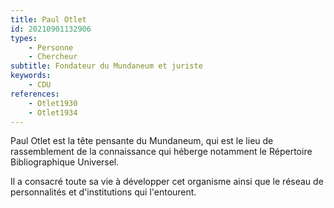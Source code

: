 ```yaml
---
title: Paul Otlet
id: 20210901132906
types:
    - Personne
    - Chercheur
subtitle: Fondateur du Mundaneum et juriste
keywords:
    - CDU
references:
    - Otlet1930
    - Otlet1934
---
```


Paul Otlet est la tête pensante du Mundaneum, qui est le lieu de rassemblement de la connaissance qui héberge notamment le Répertoire Bibliographique Universel.

Il a consacré toute sa vie à développer cet organisme ainsi que le réseau de personnalités et d'institutions qui l'entourent.
